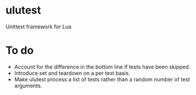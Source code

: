 
# ulutest
Unittest framework for Lua

# To do
- Account for the difference in the bottom line if tests have been skipped.
- Introduce set and teardown on a per test basis.
- Make ulutest process a list of tests rather than a random number of test arguments.
